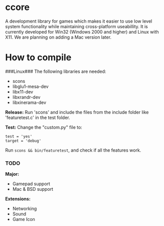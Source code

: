 ccore
=====

A development library for games which makes it easier to use low level system functionality while maintaining cross-platform useabillity.
It is currently developed for Win32 (Windows 2000 and higher) and Linux with X11. We are planning on adding a Mac version later.

How to compile
==============
###Linux###
The following libraries are needed:
- scons
- libglu1-mesa-dev
- libx11-dev
- libxrandr-dev
- libxinerama-dev

**Release:**
Run 'scons' and include the files from the include folder like 'featuretest.c' in the test folder.

**Test:**
Change the "custom.py" file to:

<pre><code>test = 'yes'<br\>
target = 'debug'
</code></pre>

Run <code>scons && bin/featuretest</code>, and check if all the features work.

### TODO ###
**Major:**
- Gamepad support
- Mac & BSD support

**Extensions:**
- Networking
- Sound
- Game Icon

